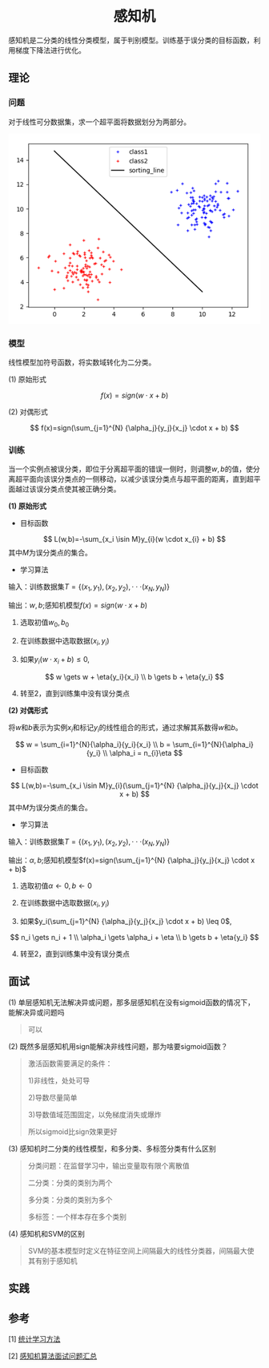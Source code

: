 <h1 style="text-align:center">感知机</h1>

感知机是二分类的线性分类模型，属于判别模型。训练基于误分类的目标函数，利用梯度下降法进行优化。

## 理论

### 问题

对于线性可分数据集，求一个超平面将数据划分为两部分。

![数据集](../../image/machine-learning/01-dataset.png)

### 模型

线性模型加符号函数，将实数域转化为二分类。

(1) 原始形式

$$
    f(x)=sign(w \cdot x + b)
$$

(2) 对偶形式

$$
    f(x)=sign(\sum_{j=1}^{N} {\alpha_j}{y_j}{x_j} \cdot x + b)
$$

### 训练

当一个实例点被误分类，即位于分离超平面的错误一侧时，则调整$w,b$的值，使分离超平面向该误分类点的一侧移动，以减少该误分类点与超平面的距离，直到超平面越过该误分类点使其被正确分类。

**(1) 原始形式**

- 目标函数

$$
    L(w,b)=-\sum_{x_i \isin M}y_{i}(w \cdot x_{i} + b)
$$
其中$M$为误分类点的集合。

- 学习算法

输入：训练数据集$T=\{(x_1,y_1),(x_2,y_2),\cdot\cdot\cdot(x_N,y_N)\}$

输出：$w,b$;感知机模型$f(x)=sign(w \cdot x + b)$

1. 选取初值$w_0,b_0$

2. 在训练数据中选取数据$(x_i,y_i)$

3. 如果$y_i(w \cdot x_i + b) \leq 0$,

$$
    w \gets w + \eta{y_i}{x_i}
    \\
    b \gets b + \eta{y_i}
$$

4. 转至2，直到训练集中没有误分类点

**(2) 对偶形式**

将$w$和$b$表示为实例$x_i$和标记$y_i$的线性组合的形式，通过求解其系数得$w$和$b$。

$$
    w = \sum_{i=1}^{N}{\alpha_i}{y_i}{x_i}
    \\
    b = \sum_{i=1}^{N}{\alpha_i}{y_i}
    \\
    \alpha_i = n_{i}\eta
$$

- 目标函数

$$
    L(w,b)=-\sum_{x_i \isin M}y_{i}(\sum_{j=1}^{N} {\alpha_j}{y_j}{x_j} \cdot x + b)
$$
其中$M$为误分类点的集合。

- 学习算法

输入：训练数据集$T=\{(x_1,y_1),(x_2,y_2),\cdot\cdot\cdot(x_N,y_N)\}$

输出：$\alpha,b$;感知机模型$f(x)=sign(\sum_{j=1}^{N} {\alpha_j}{y_j}{x_j} \cdot x + b)$

1. 选取初值$\alpha \gets 0, b \gets 0$

2. 在训练数据中选取数据$(x_i,y_i)$

3. 如果$y_i(\sum_{j=1}^{N} {\alpha_j}{y_j}{x_j} \cdot x + b) \leq 0$,

$$
    n_i \gets n_i + 1
    \\
    \alpha_i \gets \alpha_i + \eta
    \\
    b \gets b + \eta{y_i}
$$

4. 转至2，直到训练集中没有误分类点

## 面试

(1) 单层感知机无法解决异或问题，那多层感知机在没有sigmoid函数的情况下，能解决异或问题吗

> 可以

(2) 既然多层感知机用sign能解决非线性问题，那为啥要sigmoid函数？

> 激活函数需要满足的条件：
> 
> 1)非线性，处处可导
> 
> 2)导数尽量简单
> 
> 3)导数值域范围固定，以免梯度消失或爆炸
> 
> 所以sigmoid比sign效果更好

(3) 感知机时二分类的线性模型，和多分类、多标签分类有什么区别

> 分类问题：在监督学习中，输出变量取有限个离散值
> 
> 二分类：分类的类别为两个
> 
> 多分类：分类的类别为多个
> 
> 多标签：一个样本存在多个类别

(4) 感知机和SVM的区别

> SVM的基本模型时定义在特征空间上间隔最大的线性分类器，间隔最大使其有别于感知机

## 实践


## 参考

[1] [统计学习方法](#参考)

[2] [感知机算法面试问题汇总](https://blog.csdn.net/longshaonihaoa/article/details/107234217)
